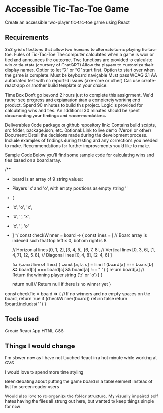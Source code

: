 # Accessible Tic-Tac-Toe Game

Create an accessible two-player tic-tac-toe game using React.

## Requirements
3x3 grid of buttons that allow two humans to alternate turns playing tic-tac-toe.
Rules of Tic-Tac-Toe
The computer calculates when a game is won or tied and announces the outcome.
Two functions are provided to calculate win or tie state (courtesy of ChatGPT)
Allow the players to customize their display names.
Option to let “X” or “O” start first.
Option to start over when the game is complete.
Must be keyboard navigable
Must pass WCAG 2.1 AA automated test with no reported issues (axe-core or other)
Can use create-react-app or another build template of your choice.

Time Box
Don't go beyond 2 hours just to complete this assignment. We'd rather see progress and explanation than a completely working end product.
Spend 90 minutes to build this project. Logic is provided for calculating wins and ties. 
An additional 30 minutes should be spent documenting your findings and recommendations.

Deliverables
Code package or github repository link: 
Contains build scripts, src folder, package.json, etc.
Optional: Link to live demo (Vercel or other)
Document: 
Detail the decisions made during the development process. 
Include examples of findings during testing and any corrections you needed to make.
Recommendations for further improvements you’d like to make.



Sample Code
Below you’ll find some sample code for calculating wins and ties based on a board array.

/**
* board is an array of 9 string values:
* Players 'x' and 'o', with empty positions as empty string ''
* [
* 'x', 'o', 'x',
* 'o', '',  'x',
* 'x', '',  'o'
* ]
*/
const checkWinner = board => {
  const lines = [
    // Board array is indexed such that top left is 0, bottom right is 8


    // Horizontal lines
    [0, 1, 2], [3, 4, 5], [6, 7, 8],
    // Vertical lines
    [0, 3, 6], [1, 4, 7], [2, 5, 8],
    // Diagonal lines
    [0, 4, 8], [2, 4, 6]
  ]


  for (const line of lines) {
    const [a, b, c] = line
    if (board[a] === board[b] && board[b] === board[c] && board[a] !== " ") {
      return board[a] // Return the winning player string ('x' or 'o')
    }
  }


  return null // Return null if there is no winner yet
}


const checkTie = board => {
  // If no winners and no empty spaces on the board, return true
  if (checkWinner(board))
    return false
  return !board.includes("")
}


## Tools used

Create React App
HTML
CSS

## Things I would change

I'm slower now as I have not touched React in a hot minute while working at CVS

I would love to spend more time styling

Been debating about putting the game board in a table element instead of list for screen reader users

Would also love to re-organize the folder structure. My visually impaired self hates having the files all strung out here, but wanted to keep things simple for now